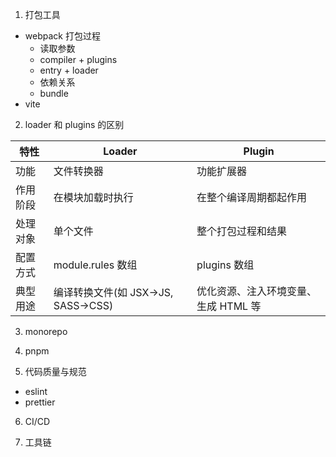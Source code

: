 1. 打包工具

- webpack 打包过程
  - 读取参数
  - compiler + plugins
  - entry + loader
  - 依赖关系
  - bundle
- vite

2. loader 和 plugins 的区别

| 特性     | Loader                            | Plugin                               |
| -------- | --------------------------------- | ------------------------------------ |
| 功能     | 文件转换器                        | 功能扩展器                           |
| 作用阶段 | 在模块加载时执行                  | 在整个编译周期都起作用               |
| 处理对象 | 单个文件                          | 整个打包过程和结果                   |
| 配置方式 | module.rules 数组                 | plugins 数组                         |
| 典型用途 | 编译转换文件(如 JSX→JS, SASS→CSS) | 优化资源、注入环境变量、生成 HTML 等 |

3. monorepo

4. pnpm

5. 代码质量与规范

- eslint
- prettier

6. CI/CD

7. 工具链
